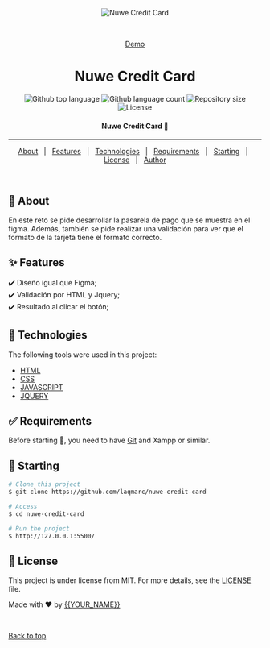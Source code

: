 <div align="center" id="top"> 
  <img src="./.github/app.gif" alt="Nuwe Credit Card" />

  &#xa0;

   <a href="https://creditcard.quexulo.cat">Demo</a>
</div>

<h1 align="center">Nuwe Credit Card</h1>

<p align="center">
  <img alt="Github top language" src="https://img.shields.io/github/languages/top/laqmarc/nuwe-credit-card?color=56BEB8">

  <img alt="Github language count" src="https://img.shields.io/github/languages/count/laqmarc/nuwe-credit-card?color=56BEB8">

  <img alt="Repository size" src="https://img.shields.io/github/repo-size/laqmarc/nuwe-credit-card?color=56BEB8">

  <img alt="License" src="https://img.shields.io/github/license/laqmarc/nuwe-credit-card?color=56BEB8">

</p>

<!-- Status -->

<h4 align="center"> 
	Nuwe Credit Card 🚀 
</h4> 

<hr>

<p align="center">
  <a href="#dart-about">About</a> &#xa0; | &#xa0; 
  <a href="#sparkles-features">Features</a> &#xa0; | &#xa0;
  <a href="#rocket-technologies">Technologies</a> &#xa0; | &#xa0;
  <a href="#white_check_mark-requirements">Requirements</a> &#xa0; | &#xa0;
  <a href="#checkered_flag-starting">Starting</a> &#xa0; | &#xa0;
  <a href="#memo-license">License</a> &#xa0; | &#xa0;
  <a href="https://github.com/laqmarc" target="_blank">Author</a>
</p>

<br>

## :dart: About ##

En este reto se pide desarrollar la pasarela de pago que se muestra en el figma. Además, también se pide realizar una validación para ver que el formato de la tarjeta tiene el formato correcto.

## :sparkles: Features ##

:heavy_check_mark: Diseño igual que Figma;\
:heavy_check_mark: Validación por HTML y Jquery;\
:heavy_check_mark: Resultado al clicar el botón;

## :rocket: Technologies ##

The following tools were used in this project:

- [HTML](https://developer.mozilla.org/es/docs/Web/HTML)
- [CSS](https://developer.mozilla.org/es/docs/Web/CSS)
- [JAVASCRIPT](https://developer.mozilla.org/es/docs/Web/JavaScript)
- [JQUERY](https://jquery.com/)

## :white_check_mark: Requirements ##

Before starting :checkered_flag:, you need to have [Git](https://git-scm.com) and Xampp or similar.

## :checkered_flag: Starting ##

```bash
# Clone this project
$ git clone https://github.com/laqmarc/nuwe-credit-card

# Access
$ cd nuwe-credit-card

# Run the project
$ http://127.0.0.1:5500/

```

## :memo: License ##

This project is under license from MIT. For more details, see the [LICENSE](LICENSE.md) file.


Made with :heart: by <a href="https://github.com/laqmarc" target="_blank">{{YOUR_NAME}}</a>

&#xa0;

<a href="#top">Back to top</a>
